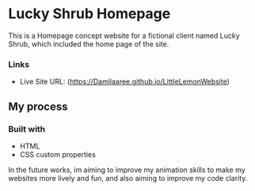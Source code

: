 # Lucky Shrub Homepage

This is a Homepage concept website for a fictional client named Lucky Shrub, which included the home page of the site.



### Links

- Live Site URL: (https://Damilaaree.github.io/LittleLemonWebsite)

## My process

### Built with

- HTML
- CSS custom properties

In the future works, im aiming to improve my animation skills to make my websites more lively and fun, and also aiming to improve my code clarity.

